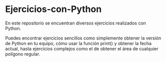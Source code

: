 # Ejercicios-con-Python
En este repositorio se encuentran diversos ejercicios realizados con Python.

Puedes encontrar ejercicios sencillos como simplemente obtener la versión de Python en tu equipo, cómo usar la función print() y obtener la fecha actual, hasta ejercicios complejos como el de obtener el área de cualquier polígono regular.
